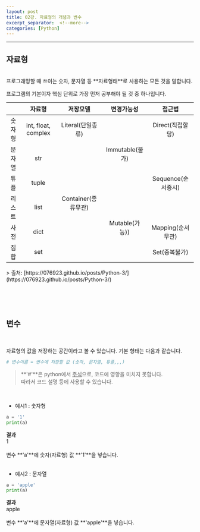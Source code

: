 ```yaml
---
layout: post
title: 02강. 자료형의 개념과 변수
excerpt_separator:  <!--more-->
categories: [Python] 
---
```

___

## 자료형
<br>
프로그래밍할 때 쓰이는 숫자, 문자열 등 **자료형태**로 사용하는 모든 것을 말합니다.

프로그램의 기본이자 핵심 단위로 가장 먼저 공부해야 될 것 중 하나입니다.

<table style="margin:auto; text-align: center;"> 
    <thead> 
     <tr> 
      <th> </th> 
      <th>자료형</th> 
      <th>저장모델</th> 
      <th>변경가능성</th> 
      <th>접근법</th> 
     </tr> 
    </thead> 
    <tbody> 
     <tr> 
      <td>숫자형</td>
      <td>int, float, complex</td> 
      <td>Literal(단일종류)</td> 
      <td rowspan="3">Immutable(불가)</td> 
      <td>Direct(직접할당)</td> 
     </tr> 
     <tr> 
      <td>문자열</td>
      <td>str</td> 
      <td rowspan="5">Container(종류무관)</td>
      <td rowspan="3">Sequence(순서중시)</td> 
     </tr> 
     <tr> 
      <td>튜플</td>
      <td>tuple</td> 
     </tr> 
     <tr> 
      <td>리스트</td>
      <td>list</td>
      <td rowspan="3">Mutable(가능))</td>
     </tr> 
     <tr> 
      <td>사전</td>
      <td>dict</td> 
      <td>Mapping(순서무관)</td> 
     </tr> 
     <tr> 
      <td>집합</td>
      <td>set</td> 
      <td>Set(중복불가)</td> 
     </tr> 
    </tbody> 
</table> 

<br> 
> 출처: [https://076923.github.io/posts/Python-3/](https://076923.github.io/posts/Python-3/)

<br><br><br>
## 변수
<br>

자료형의 값을 저장하는 공간이라고 볼 수 있습니다.
기본 형태는 다음과 같습니다.

```python
# 변수이름 = 변수에 저장할 값 (숫자, 문자열, 튜플,,,)
```
> **'#'**은 python에서 <u>주석</u>으로, 코드에 영향을 미치지 못합니다.<br> 따라서 코드 설명 등에 사용할 수 있습니다. 
<br>

- 예시1 : 숫자형
```python
a = '1'
print(a)
```
**결과**<br>
1<br><br>
변수 **'a'**에 숫자(자료형) 값 **'1'**을 넣습니다.
<br><br>

- 예시2 : 문자열
```python
a = 'apple'
print(a)
```
**결과**<br>
apple<br><br>
변수 **'a'**에 문자열(자료형) 값 **'apple'**을 넣습니다.